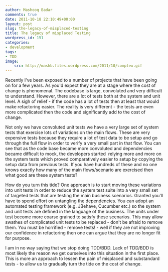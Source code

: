 ```yaml
---
author: Mashooq Badar
comments: true
date: 2011-10-18 22:10:49+00:00
layout: post
slug: the-legacy-of-misplaced-testing
title: The legacy of misplaced Testing
wordpress_id: 151
categories:
- development
tags:
- TDD
image:
    src: http://mashb.files.wordpress.com/2011/10/complex.gif
---
```


Recently I've been exposed to a number of projects that have been going on for a few years. As you'd expect they are at a stage where the cost of change is phenomenal. The codebase is large, convoluted and very difficult to understand. However, there are a lot of tests both at the system and unit level. A sigh of relief - if the code has a lot of tests then at least that would make refactoring easier. The reality is very different - the tests are even more complicated then the code and significantly add to the cost of change.

Not only we have convoluted unit tests we have a very large set of system tests that exercise lots of variations on the main flows. These are very expensive tests because they require a lot of test data to be setup and go through the full flow in order to verify a very small part in that flow. You can see that as the code base became more convoluted and dependencies became difficult to mock, the developers started  relying more and more on the system tests which proved comparatively easier to setup by copying the setup data from previous tests. If you have hundreds of these and no one knows exactly how many of the main flows/scenario are exercised then what good are these system tests?

How do you turn this tide? One approach is to start moving these variations into unit tests in order to reduce the system test suite into a very small set of targeted tests that are testing the main business scenarios. Granted you'll have to spend effort on untangling the dependencies. You can adopt an automated testing framework (e.g. JBehave, Cucumber etc.) so the system and unit tests are defined in the language of the business. The units under test become more coarse grained to satisfy these scenarios. This may allow swathes of complicated unit tests to be replaced - don't be afraid to remove them. You must be horrified - remove tests! - well if they are not improving our confidence in refactoring then one can argue that they are no longer fit for purpose.

I am in no way saying that we stop doing TDD/BDD. Lack of TDD/BDD is most likely the reason we get ourselves into this situation in the first place. This is more an approach to lessen the pain of misplaced and substandard tests - to allow us to gradually turn the tide on the cost of change.
